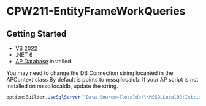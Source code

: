 # CPW211-EntityFrameWorkQueries

## Getting Started
- VS 2022
- .NET 6
- [AP Database](create_ap.sql) installed

You may need to change the DB Connection string locanted in the APContext class
By default is points to mssqllocaldb. If your AP script is not installed on mssqllocaldb, update the string.
```csharp
optionsBuilder.UseSqlServer("Data Source=(localdb)\\MSSQLLocalDB;Initial Catalog=AP");
```
